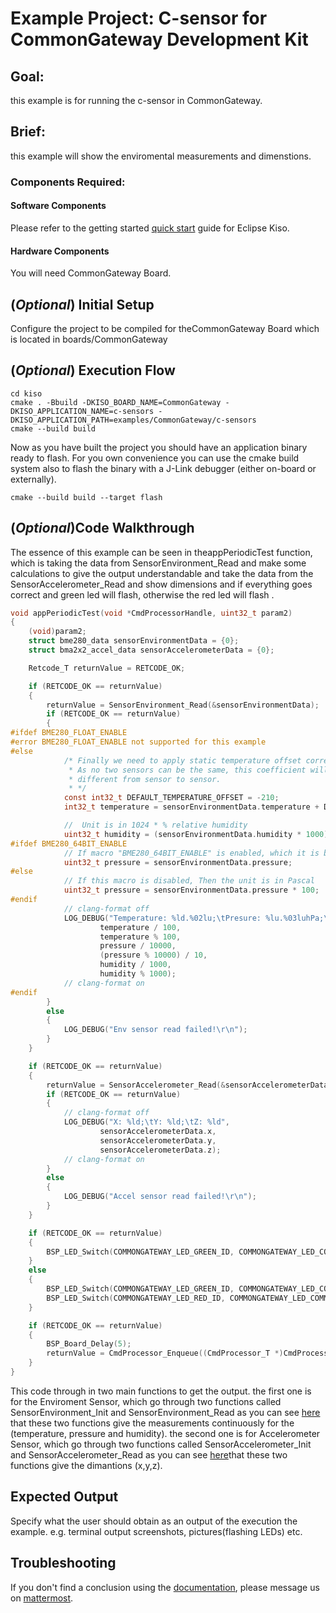 # Example Project: C-sensor for CommonGateway Development Kit

## Goal:
this example is for running the c-sensor in CommonGateway.

## Brief:
this example will show the enviromental measurements and dimenstions.

### Components Required:

#### Software Components
Please refer to the getting started [quick start](http://kiso.rempler.de:1313/user-guide/quick_start.html) guide for Eclipse Kiso.

#### Hardware Components
You will need CommonGateway Board. 
## (*Optional*) Initial Setup
Configure the project to be compiled for theCommonGateway Board which is located in boards/CommonGateway

## (*Optional*) Execution Flow
```
cd kiso
cmake . -Bbuild -DKISO_BOARD_NAME=CommonGateway -DKISO_APPLICATION_NAME=c-sensors -DKISO_APPLICATION_PATH=examples/CommonGateway/c-sensors 
cmake --build build
```
Now as you have built the project you should have an application binary ready to flash.
For you own convenience you can use the cmake build system also to flash the binary with a J-Link debugger (either on-board or externally).
```
cmake --build build --target flash
```

## (*Optional*)Code Walkthrough
The essence of this example can be seen in theappPeriodicTest function, which is taking the data from  SensorEnvironment_Read and make some calculations to give the output understandable and take the data from the SensorAccelerometer_Read and show dimensions and if everything goes correct and green led will flash, otherwise the red led will flash .

```c
void appPeriodicTest(void *CmdProcessorHandle, uint32_t param2)
{
    (void)param2;
    struct bme280_data sensorEnvironmentData = {0};
    struct bma2x2_accel_data sensorAccelerometerData = {0};

    Retcode_T returnValue = RETCODE_OK;

    if (RETCODE_OK == returnValue)
    {
        returnValue = SensorEnvironment_Read(&sensorEnvironmentData);
        if (RETCODE_OK == returnValue)
        {
#ifdef BME280_FLOAT_ENABLE
#error BME280_FLOAT_ENABLE not supported for this example
#else
            /* Finally we need to apply static temperature offset correction.
             * As no two sensors can be the same, this coefficient will be
             * different from sensor to sensor.
             * */
            const int32_t DEFAULT_TEMPERATURE_OFFSET = -210;
            int32_t temperature = sensorEnvironmentData.temperature + DEFAULT_TEMPERATURE_OFFSET;

            //  Unit is in 1024 * % relative humidity
            uint32_t humidity = (sensorEnvironmentData.humidity * 1000) / 1024;
#ifdef BME280_64BIT_ENABLE
            // If macro "BME280_64BIT_ENABLE" is enabled, which it is by default, the unit is 100 * Pascal
            uint32_t pressure = sensorEnvironmentData.pressure;
#else
            // If this macro is disabled, Then the unit is in Pascal
            uint32_t pressure = sensorEnvironmentData.pressure * 100;
#endif
            // clang-format off
            LOG_DEBUG("Temperature: %ld.%02lu;\tPresure: %lu.%03luhPa;\tHumidity: %lu.%03lu%%RH",
                    temperature / 100,
                    temperature % 100,
                    pressure / 10000,
                    (pressure % 10000) / 10,
                    humidity / 1000,
                    humidity % 1000);
            // clang-format on
#endif
        }
        else
        {
            LOG_DEBUG("Env sensor read failed!\r\n");
        }
    }

    if (RETCODE_OK == returnValue)
    {
        returnValue = SensorAccelerometer_Read(&sensorAccelerometerData);
        if (RETCODE_OK == returnValue)
        {
            // clang-format off
            LOG_DEBUG("X: %ld;\tY: %ld;\tZ: %ld",
                    sensorAccelerometerData.x,
                    sensorAccelerometerData.y,
                    sensorAccelerometerData.z);
            // clang-format on
        }
        else
        {
            LOG_DEBUG("Accel sensor read failed!\r\n");
        }
    }

    if (RETCODE_OK == returnValue)
    {
        BSP_LED_Switch(COMMONGATEWAY_LED_GREEN_ID, COMMONGATEWAY_LED_COMMAND_TOGGLE);
    }
    else
    {
        BSP_LED_Switch(COMMONGATEWAY_LED_GREEN_ID, COMMONGATEWAY_LED_COMMAND_OFF);
        BSP_LED_Switch(COMMONGATEWAY_LED_RED_ID, COMMONGATEWAY_LED_COMMAND_ON);
    }

    if (RETCODE_OK == returnValue)
    {
        BSP_Board_Delay(5);
        returnValue = CmdProcessor_Enqueue((CmdProcessor_T *)CmdProcessorHandle, appPeriodicTest, CmdProcessorHandle, UINT32_C(0));
    }
}
```
This code through in two main functions to get the output.
the first one is for the Enviroment Sensor, which go through two functions called SensorEnvironment_Init and SensorEnvironment_Read as you can see [here](https://github.com/eclipse/kiso/blob/master/examples/CommonGateway/c-sensors/source/env_sensor.c) that these two functions give the measurements continuously for the (temperature, pressure and humidity).
the second one is for Accelerometer Sensor, which go through two functions called SensorAccelerometer_Init and SensorAccelerometer_Read as you can see [here](https://github.com/eclipse/kiso/blob/master/examples/CommonGateway/c-sensors/source/accel_sensor.c)that these two functions give the dimantions (x,y,z).

## Expected Output

Specify what the user should obtain as an output of the execution the example. e.g. terminal output screenshots, pictures(flashing LEDs) etc.

## Troubleshooting

If you don't find a conclusion using the [documentation](http://kiso.rempler.de:1313), please message us on [mattermost](mattermost.eclipse.org/eclipse/channels/kiso).